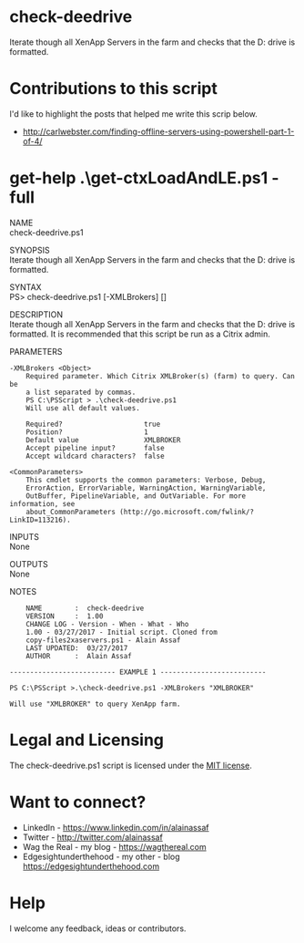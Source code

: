 # check-deedrive
Iterate  though all XenApp Servers in the farm and checks that the D: drive is formatted.

# Contributions to this script
I'd like to highlight the posts that helped me write this scrip below.
* http://carlwebster.com/finding-offline-servers-using-powershell-part-1-of-4/

# get-help .\get-ctxLoadAndLE.ps1 -full

NAME<br>
    check-deedrive.ps1
    
SYNOPSIS<br>
    Iterate  though all XenApp Servers in the farm and checks that the D: drive is formatted.
    
SYNTAX<br>
    PS> check-deedrive.ps1 [-XMLBrokers] <Object> [<CommonParameters>]
    
DESCRIPTION<br>
    Iterate  though all XenApp Servers in the farm and checks that the D: drive is formatted.
    It is recommended that this script be run as a Citrix admin.
    
PARAMETERS

    -XMLBrokers <Object>
        Required parameter. Which Citrix XMLBroker(s) (farm) to query. Can be 
        a list separated by commas.
        PS C:\PSScript > .\check-deedrive.ps1
        Will use all default values.
        
        Required?                    true
        Position?                    1
        Default value                XMLBROKER
        Accept pipeline input?       false
        Accept wildcard characters?  false
        
    <CommonParameters>
        This cmdlet supports the common parameters: Verbose, Debug,
        ErrorAction, ErrorVariable, WarningAction, WarningVariable,
        OutBuffer, PipelineVariable, and OutVariable. For more information, see 
        about_CommonParameters (http://go.microsoft.com/fwlink/?LinkID=113216). 
    
INPUTS<br>
    None
    
OUTPUTS<br>
    None
    
NOTES
    
        NAME        :  check-deedrive
        VERSION     :  1.00
        CHANGE LOG - Version - When - What - Who
        1.00 - 03/27/2017 - Initial script. Cloned from 
        copy-files2xaservers.ps1 - Alain Assaf
        LAST UPDATED:  03/27/2017
        AUTHOR      :  Alain Assaf
    
    -------------------------- EXAMPLE 1 --------------------------
    
    PS C:\PSScript >.\check-deedrive.ps1 -XMLBrokers "XMLBROKER"
    
    Will use "XMLBROKER" to query XenApp farm.
    
# Legal and Licensing
The check-deedrive.ps1 script is licensed under the [MIT license][].

[MIT license]: LICENSE

# Want to connect?
* LinkedIn - https://www.linkedin.com/in/alainassaf
* Twitter - http://twitter.com/alainassaf
* Wag the Real - my blog - https://wagthereal.com
* Edgesightunderthehood - my other - blog https://edgesightunderthehood.com

# Help
I welcome any feedback, ideas or contributors.

